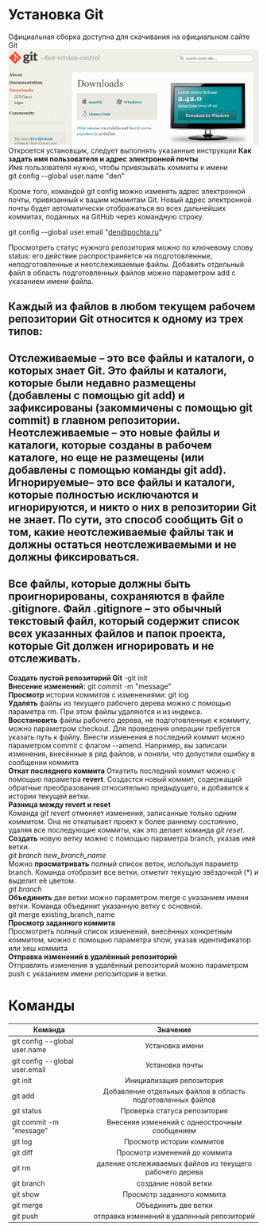 
# Установка Git
Официальная сборка доступна для скачивания на официальном сайте Git![Alt text](image.png)
Откроется установщик, следует выполнять указанные инструкции
**Как задать имя пользователя и адрес электронной почты**    
Имя пользователя нужно, чтобы привязывать коммиты к имени  
git config --global user.name "den"

Кроме того, командой git config можно изменять адрес электронной почты, привязанный к вашим коммитам Git. Новый адрес электронной почты будет автоматически отображаться во всех дальнейших коммитах, поданных на GitHub через командную строку.

git config --global user.email "den@pochta.ru"

Просмотреть статус нужного репозитория можно по ключевому слову status: его действие распространяется на подготовленные, неподготовленные и неотслеживаемые файлы.
Добавить отдельный файл в область подготовленных файлов можно параметром add с указанием имени файла.   

## Каждый из файлов в любом текущем рабочем репозитории Git относится к одному из трех типов:
**Отслеживаемые** – это все файлы и каталоги, о которых знает Git. Это файлы и каталоги, которые были недавно размещены (добавлены с помощью git add) и зафиксированы (закоммичены с помощью git commit) в главном репозитории.  
**Неотслеживаемые** – это новые файлы и каталоги, которые созданы в рабочем каталоге, но еще не размещены (или добавлены с помощью команды git add).  
**Игнорируемые**– это все файлы и каталоги, которые полностью исключаются и игнорируются, и никто о них в репозитории Git не знает. По сути, это способ сообщить Git о том, какие неотслеживаемые файлы так и должны остаться неотслеживаемыми и не должны фиксироваться.    
--
Все файлы, которые должны быть проигнорированы, сохраняются в файле .gitignore.
Файл .gitignore – это обычный текстовый файл, который содержит список всех указанных файлов и папок проекта, которые Git должен игнорировать и не отслеживать.  
--
**Создать пустой репозиторий Git** -git init  
**Внесение изменений:**
git commit -m "message"  
**Просмотр** истории коммитов с изменениями:
git log    
**Удалять** файлы из текущего рабочего дерева можно с помощью параметра rm. При этом файлы удаляются и из индекса.  
**Восстановить** файлы рабочего дерева, не подготовленные к коммиту, можно параметром checkout. Для проведения операции требуется указать путь к файлу.
Внести изменения в последний коммит можно параметром commit с флагом --amend. Например, вы записали изменения, внесённые в ряд файлов, и поняли, что допустили ошибку в сообщении коммита  
**Откат последнего коммита** 
Откатить последний коммит можно с помощью параметра **revert**. Создастся новый коммит, содержащий обратные преобразования относительно предыдущего, и добавится к истории текущей ветки.  
**Разница между revert и reset**  
Команда *git revert* отменяет изменения, записанные только одним коммитом. Она не откатывает проект к более раннему состоянию, удаляя все последующие коммиты, как это делает команда *git reset*.  
**Создать** новую ветку можно с помощью параметра branch, указав имя ветки.  
*git branch new_branch_name*  
Можно **просматривать** полный список веток, используя параметр branch. Команда отобразит все ветки, отметит текущую звёздочкой (*) и выделит её цветом.  
*git branch*  
**Объединить** две ветки можно параметром merge с указанием имени ветки. Команда объединит указанную ветку с основной.  
git merge existing_branch_name  
**Просмотр заданного коммита**  
Просмотреть полный список изменений, внесённых конкретным коммитом, можно с помощью параметра show, указав идентификатор или хеш коммита  
**Отправка изменений в удалённый репозиторий**  
Отправлять изменения в удалённый репозиторий можно параметром push с указанием имени репозитория и ветки.

# Команды
| Команда     | Значение              
| ------------- |:------------------:| 
| git config --global user.name     | Установка имени   
| git config --global user.email     | Установка почты
| git init  | Инициализация репозитория   
| git add  | Добавление отдельных файлов в область подготовленных файлов
| git status  | Проверка статуса репозитория
| git commit -m "message"     | Внесение изменений с однеострочным сообщением
| git log | Просмотр истории коммитов   
| git diff | Просмотр изменений до коммита 
|git rm   | даление отслеживаемых файлов из текущего рабочего дерева
|git branch|cоздание новой ветки|
|git show| Просмотр заданного коммита 
|git merge   | Объединить две ветки
|git push|отправка изменений в удаленный репозиторий|
